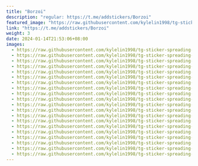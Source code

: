 ```yaml
---
title: "Borzoi"
description: "regular: https://t.me/addstickers/Borzoi"
featured_image: "https://raw.githubusercontent.com/kylelin1998/tg-sticker-spreading-worldwide-images/main/img/11819833-d345-448c-ae0f-426bfa9bddc7.jpg"
link: "https://t.me/addstickers/Borzoi"
weight: 3
date: 2024-01-14T21:53:06+08:00
images:
  - https://raw.githubusercontent.com/kylelin1998/tg-sticker-spreading-worldwide-images/main/img/11819833-d345-448c-ae0f-426bfa9bddc7.jpg
  - https://raw.githubusercontent.com/kylelin1998/tg-sticker-spreading-worldwide-images/main/img/a18f7ef3-1e53-43e9-bb1d-961ea75b36fa.jpg
  - https://raw.githubusercontent.com/kylelin1998/tg-sticker-spreading-worldwide-images/main/img/37762b1f-c64d-4441-99a0-58d97f2fcaa7.jpg
  - https://raw.githubusercontent.com/kylelin1998/tg-sticker-spreading-worldwide-images/main/img/fa7efdf7-8dc5-4a8f-a995-c09dbea3b555.jpg
  - https://raw.githubusercontent.com/kylelin1998/tg-sticker-spreading-worldwide-images/main/img/7021dcc7-8b2b-47b1-90fd-023638deabba.jpg
  - https://raw.githubusercontent.com/kylelin1998/tg-sticker-spreading-worldwide-images/main/img/12be8fae-079f-47fe-a6a7-4ad3315ab4b1.jpg
  - https://raw.githubusercontent.com/kylelin1998/tg-sticker-spreading-worldwide-images/main/img/886dc82f-ffa4-45d9-a82e-619b9388d29b.jpg
  - https://raw.githubusercontent.com/kylelin1998/tg-sticker-spreading-worldwide-images/main/img/0dbd9c00-cf36-47a8-b350-c6f543775c11.jpg
  - https://raw.githubusercontent.com/kylelin1998/tg-sticker-spreading-worldwide-images/main/img/112268ae-96ed-4cb2-a098-3d46f74dc4b7.jpg
  - https://raw.githubusercontent.com/kylelin1998/tg-sticker-spreading-worldwide-images/main/img/16270267-67f7-412e-a3d1-f80d0d4884ed.jpg
  - https://raw.githubusercontent.com/kylelin1998/tg-sticker-spreading-worldwide-images/main/img/5c382bb8-fc98-498b-9142-86539c64bd00.jpg
  - https://raw.githubusercontent.com/kylelin1998/tg-sticker-spreading-worldwide-images/main/img/e057862b-273d-4b4c-addd-66398deb2f5a.jpg
  - https://raw.githubusercontent.com/kylelin1998/tg-sticker-spreading-worldwide-images/main/img/ac4551b5-cc5d-4af2-9018-353a6a7a6166.jpg
  - https://raw.githubusercontent.com/kylelin1998/tg-sticker-spreading-worldwide-images/main/img/55b63ee4-0bb0-4136-abeb-c4ccaa6e6d34.jpg
  - https://raw.githubusercontent.com/kylelin1998/tg-sticker-spreading-worldwide-images/main/img/45316eaa-75fb-4b5a-9579-e74101eee862.jpg
  - https://raw.githubusercontent.com/kylelin1998/tg-sticker-spreading-worldwide-images/main/img/87c8ccea-8c52-4789-bef9-eb084e07c320.jpg
  - https://raw.githubusercontent.com/kylelin1998/tg-sticker-spreading-worldwide-images/main/img/7a86fab3-3ae0-48a9-8d82-b20943dec2f8.jpg
  - https://raw.githubusercontent.com/kylelin1998/tg-sticker-spreading-worldwide-images/main/img/b2a3b872-5dd1-42f9-bf23-00e482eedfa7.jpg
  - https://raw.githubusercontent.com/kylelin1998/tg-sticker-spreading-worldwide-images/main/img/c5699826-9c54-4229-939a-642c7d2c1a46.jpg
  - https://raw.githubusercontent.com/kylelin1998/tg-sticker-spreading-worldwide-images/main/img/91a60a3f-a0c8-4c0a-afcf-2db7d27b43a5.jpg
---
```

